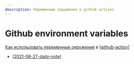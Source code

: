 ```yaml
---
description: Переменные окружения в github actions
---
```

# Github environment variables

[Как использовать переменные окружения](https://docs.github.com/en/actions/reference/environment-variables) в [[github-action]]

- [[2021-08-27-daily-note]]

[//begin]: # "Autogenerated link references for markdown compatibility"
[github-action]: github-action "Githunb action"
[2021-08-27-daily-note]: ../_posts/2021-08-27-daily-note "Как добавить контейнеры на Digital Ocean registry с помощью docker-compose"
[//end]: # "Autogenerated link references"